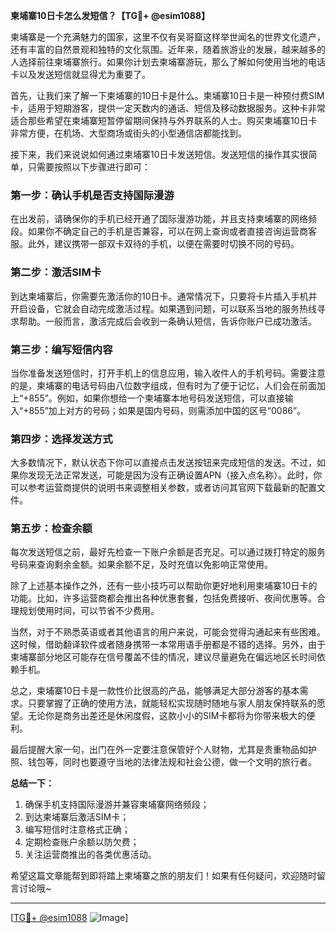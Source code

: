 **柬埔寨10日卡怎么发短信？【TG💪+ @esim1088】**

柬埔寨是一个充满魅力的国家，这里不仅有吴哥窟这样举世闻名的世界文化遗产，还有丰富的自然景观和独特的文化氛围。近年来，随着旅游业的发展，越来越多的人选择前往柬埔寨旅行。如果你计划去柬埔寨游玩，那么了解如何使用当地的电话卡以及发送短信就显得尤为重要了。

首先，让我们来了解一下柬埔寨的10日卡是什么。柬埔寨10日卡是一种预付费SIM卡，适用于短期游客，提供一定天数内的通话、短信及移动数据服务。这种卡非常适合那些希望在柬埔寨短暂停留期间保持与外界联系的人士。购买柬埔寨10日卡非常方便，在机场、大型商场或街头的小型通信店都能找到。

接下来，我们来说说如何通过柬埔寨10日卡发送短信。发送短信的操作其实很简单，只需要按照以下步骤进行即可：

### **第一步：确认手机是否支持国际漫游**
在出发前，请确保你的手机已经开通了国际漫游功能，并且支持柬埔寨的网络频段。如果你不确定自己的手机是否兼容，可以在网上查询或者直接咨询运营商客服。此外，建议携带一部双卡双待的手机，以便在需要时切换不同的号码。

### **第二步：激活SIM卡**
到达柬埔寨后，你需要先激活你的10日卡。通常情况下，只要将卡片插入手机并开启设备，它就会自动完成激活过程。如果遇到问题，可以联系当地的服务热线寻求帮助。一般而言，激活完成后会收到一条确认短信，告诉你账户已成功激活。

### **第三步：编写短信内容**
当你准备发送短信时，打开手机上的信息应用，输入收件人的手机号码。需要注意的是，柬埔寨的电话号码由八位数字组成，但有时为了便于记忆，人们会在前面加上“+855”。例如，如果你想给一个柬埔寨本地号码发送短信，可以直接输入“+855”加上对方的号码；如果是国内号码，则需添加中国的区号“0086”。

### **第四步：选择发送方式**
大多数情况下，默认状态下你可以直接点击发送按钮来完成短信的发送。不过，如果你发现无法正常发送，可能是因为没有正确设置APN（接入点名称）。此时，你可以参考运营商提供的说明书来调整相关参数，或者访问其官网下载最新的配置文件。

### **第五步：检查余额**
每次发送短信之前，最好先检查一下账户余额是否充足。可以通过拨打特定的服务号码来查询剩余金额。如果余额不足，及时充值以免影响正常使用。

除了上述基本操作之外，还有一些小技巧可以帮助你更好地利用柬埔寨10日卡的功能。比如，许多运营商都会推出各种优惠套餐，包括免费接听、夜间优惠等。合理规划使用时间，可以节省不少费用。

当然，对于不熟悉英语或者其他语言的用户来说，可能会觉得沟通起来有些困难。这时候，借助翻译软件或者随身携带一本常用语手册都是不错的选择。另外，由于柬埔寨部分地区可能存在信号覆盖不佳的情况，建议尽量避免在偏远地区长时间依赖手机。

总之，柬埔寨10日卡是一款性价比很高的产品，能够满足大部分游客的基本需求。只要掌握了正确的使用方法，就能轻松实现随时随地与家人朋友保持联系的愿望。无论你是商务出差还是休闲度假，这款小小的SIM卡都将为你带来极大的便利。

最后提醒大家一句，出门在外一定要注意保管好个人财物，尤其是贵重物品如护照、钱包等，同时也要遵守当地的法律法规和社会公德，做一个文明的旅行者。

**总结一下：**
1. 确保手机支持国际漫游并兼容柬埔寨网络频段；
2. 到达柬埔寨后激活SIM卡；
3. 编写短信时注意格式正确；
4. 定期检查账户余额以防欠费；
5. 关注运营商推出的各类优惠活动。

希望这篇文章能帮到即将踏上柬埔寨之旅的朋友们！如果有任何疑问，欢迎随时留言讨论哦~

---

[[TG💪+ @esim1088](https://t.me/s/esim1088) ![Image](https://i.postimg.cc/4NQfJmqS/Snipaste-2025-05-13-00-14-12.png)]